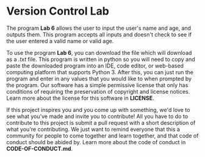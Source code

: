 # Version Control Lab

The program **Lab 6** allows the user to input the user's name and age, and outputs them. This program accepts all inputs and doesn't check to see if the user entered a valid name or valid age.

To use the program **Lab 6**, you can download the file which will download as a *.txt* file. This program is written in python so you will need to copy and paste the downloaded program into an IDE, code editor, or web-based computing platform that supports Python 3. After this, you can just run the program and enter in any values that you would like to when prompted by the program. Our software has a simple permissive license that only has conditions of requiring the preservation of copyright and license notices. Learn more about the license for this software in **LICENSE**.

If this project inspires you and you come up with something, we'd love to see what you've made and invite you to contribute! All you have to do to contribute to this project is submit a pull request with a short description of what you're contributing. We just want to remind everyone that this a community for people to come together and learn together, and that code of conduct should be abided by. Learn more about the code of conduct in **CODE-OF-CONDUCT.md**. 
